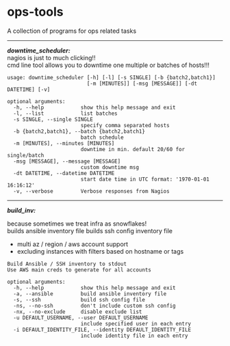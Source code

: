 # ops-tools
A collection of programs for ops related tasks

---

***downtime_scheduler:***  
nagios is just to much clicking!!  
cmd line tool allows you to downtime 
one multiple or batches of hosts!!!

```
usage: downtime_scheduler [-h] [-l] [-s SINGLE] [-b {batch2,batch1}]
                          [-m [MINUTES]] [-msg [MESSAGE]] [-dt DATETIME] [-v]

optional arguments:
  -h, --help            show this help message and exit
  -l, --list            list batches
  -s SINGLE, --single SINGLE
                        specify comma separated hosts
  -b {batch2,batch1}, --batch {batch2,batch1}
                        batch schedule
  -m [MINUTES], --minutes [MINUTES]
                        downtime in min. default 20/60 for single/batch
  -msg [MESSAGE], --message [MESSAGE]
                        custom downtime msg
  -dt DATETIME, --datetime DATETIME
                        start date time in UTC format: '1970-01-01 16:16:12'
  -v, --verbose         Verbose responses from Nagios
```
---

***build_inv:***  

because sometimes we treat infra as snowflakes!  
builds ansible inventory file 
builds ssh config inventory file

- multi az / region / aws account support  
- excluding instances with filters based on hostname or tags

```
Build Ansible / SSH inventory to stdout                         
Use AWS main creds to generate for all accounts

optional arguments:
  -h, --help            show this help message and exit
  -a, --ansible         build ansible inventory file
  -s, --ssh             build ssh config file
  -ns, --no-ssh         don't include custom ssh config
  -nx, --no-exclude     disable exclude list
  -u DEFAULT_USERNAME, --user DEFAULT_USERNAME
                        include specified user in each entry
  -i DEFAULT_IDENTITY_FILE, --identity DEFAULT_IDENTITY_FILE
                        include identity file in each entry
```
